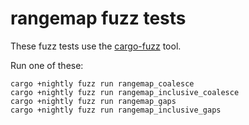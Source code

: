 # rangemap fuzz tests

These fuzz tests use the [cargo-fuzz](https://github.com/rust-fuzz/cargo-fuzz) tool.

Run one of these:

```
cargo +nightly fuzz run rangemap_coalesce
cargo +nightly fuzz run rangemap_inclusive_coalesce
cargo +nightly fuzz run rangemap_gaps
cargo +nightly fuzz run rangemap_inclusive_gaps
```
